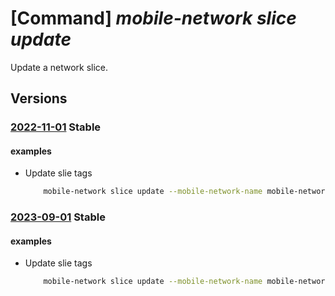 # [Command] _mobile-network slice update_

Update a network slice.

## Versions

### [2022-11-01](/Resources/mgmt-plane/L3N1YnNjcmlwdGlvbnMve30vcmVzb3VyY2Vncm91cHMve30vcHJvdmlkZXJzL21pY3Jvc29mdC5tb2JpbGVuZXR3b3JrL21vYmlsZW5ldHdvcmtzL3t9L3NsaWNlcy97fQ==/2022-11-01.xml) **Stable**

<!-- mgmt-plane /subscriptions/{}/resourcegroups/{}/providers/microsoft.mobilenetwork/mobilenetworks/{}/slices/{} 2022-11-01 -->

#### examples

- Update slie tags
    ```bash
        mobile-network slice update --mobile-network-name mobile-network-name -n slice-name -g rg --tags "{tag:test,tag2:test2}"
    ```

### [2023-09-01](/Resources/mgmt-plane/L3N1YnNjcmlwdGlvbnMve30vcmVzb3VyY2Vncm91cHMve30vcHJvdmlkZXJzL21pY3Jvc29mdC5tb2JpbGVuZXR3b3JrL21vYmlsZW5ldHdvcmtzL3t9L3NsaWNlcy97fQ==/2023-09-01.xml) **Stable**

<!-- mgmt-plane /subscriptions/{}/resourcegroups/{}/providers/microsoft.mobilenetwork/mobilenetworks/{}/slices/{} 2023-09-01 -->

#### examples

- Update slie tags
    ```bash
        mobile-network slice update --mobile-network-name mobile-network-name -n slice-name -g rg --tags "{tag:test,tag2:test2}"
    ```
